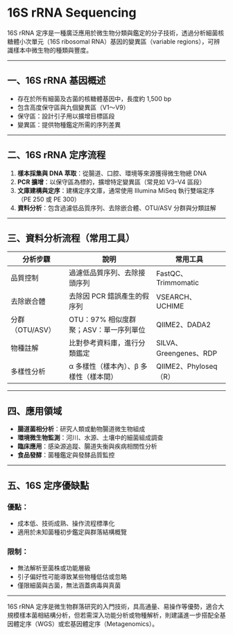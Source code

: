 # 16S rRNA Sequencing

16S rRNA 定序是一種廣泛應用於微生物分類與鑑定的分子技術，透過分析細菌核糖體小次單元（16S ribosomal RNA）基因的變異區（variable regions），可辨識樣本中微生物的種類與豐度。

---

## 一、16S rRNA 基因概述

* 存在於所有細菌及古菌的核糖體基因中，長度約 1,500 bp
* 包含高度保守區與九個變異區（V1～V9）
* 保守區：設計引子用以擴增目標區段
* 變異區：提供物種鑑定所需的序列差異

---

## 二、16S rRNA 定序流程

1. **樣本採集與 DNA 萃取**：從腸道、口腔、環境等來源獲得微生物總 DNA
2. **PCR 擴增**：以保守區為標的，擴增特定變異區（常見如 V3–V4 區段）
3. **文庫建構與定序**：建構定序文庫，通常使用 Illumina MiSeq 執行雙端定序（PE 250 或 PE 300）
4. **資料分析**：包含過濾低品質序列、去除嵌合體、OTU/ASV 分群與分類註解

---

## 三、資料分析流程（常用工具）

| 分析步驟        | 說明                       | 常用工具                 |
| ----------- | ------------------------ | -------------------- |
| 品質控制        | 過濾低品質序列、去除接頭序列           | FastQC、Trimmomatic   |
| 去除嵌合體       | 去除因 PCR 錯誤產生的假序列         | VSEARCH、UCHIME       |
| 分群（OTU/ASV） | OTU：97% 相似度群聚；ASV：單一序列單位 | QIIME2、DADA2         |
| 物種註解        | 比對參考資料庫，進行分類鑑定           | SILVA、Greengenes、RDP |
| 多樣性分析       | α 多樣性（樣本內）、β 多樣性（樣本間）    | QIIME2、Phyloseq（R）   |

---

## 四、應用領域

* **腸道菌相分析**：研究人類或動物腸道微生物組成
* **環境微生物監測**：河川、水源、土壤中的細菌組成調查
* **臨床應用**：感染源追蹤、腸道失衡與疾病相關性分析
* **食品發酵**：菌種鑑定與發酵品質監控

---

## 五、16S 定序優缺點

### 優點：

* 成本低、技術成熟、操作流程標準化
* 適用於未知菌種初步鑑定與群落結構概覽

### 限制：

* 無法解析至菌株或功能層級
* 引子偏好性可能導致某些物種低估或忽略
* 僅限細菌與古菌，無法涵蓋病毒與真菌

---

16S rRNA 定序是微生物群落研究的入門技術，具高通量、易操作等優勢，適合大規模樣本菌相結構分析，但若需深入功能分析或物種解析，則建議進一步搭配全基因體定序（WGS）或宏基因體定序（Metagenomics）。
